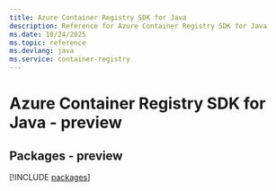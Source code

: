```yaml
---
title: Azure Container Registry SDK for Java
description: Reference for Azure Container Registry SDK for Java
ms.date: 10/24/2025
ms.topic: reference
ms.devlang: java
ms.service: container-registry
---
```

# Azure Container Registry SDK for Java - preview
## Packages - preview
[!INCLUDE [packages](container-registry-index.md)]